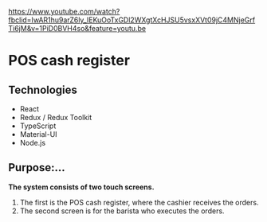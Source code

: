 https://www.youtube.com/watch?fbclid=IwAR1hu9arZ6ly_IEKuOoTxGDl2WXgtXcHJSU5vsxXVt09jC4MNjeGrfTi6jM&v=1PiD0BVH4so&feature=youtu.be

# POS cash register

## Technologies

- React
- Redux / Redux Toolkit
- TypeScript
- Material-UI
- Node.js 

## Purpose:...

**The system consists of two touch screens.** 
1. The first is the POS cash register, where the cashier receives the orders. 
2. The second screen is for the barista who executes the orders.

